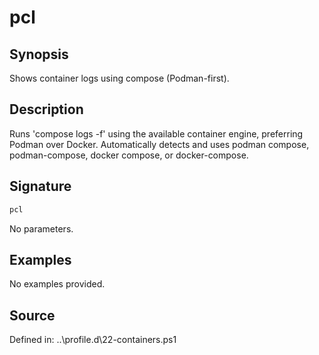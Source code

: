 # pcl

## Synopsis

Shows container logs using compose (Podman-first).

## Description

Runs 'compose logs -f' using the available container engine, preferring Podman over Docker.
        Automatically detects and uses podman compose, podman-compose, docker compose, or docker-compose.

## Signature

```powershell
pcl
```

No parameters.

## Examples

No examples provided.

## Source

Defined in: ..\profile.d\22-containers.ps1
